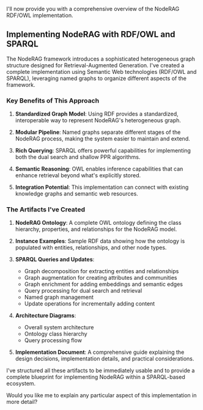 I'll now provide you with a comprehensive overview of the NodeRAG RDF/OWL implementation.

## Implementing NodeRAG with RDF/OWL and SPARQL

The NodeRAG framework introduces a sophisticated heterogeneous graph structure designed for Retrieval-Augmented Generation. I've created a complete implementation using Semantic Web technologies (RDF/OWL and SPARQL), leveraging named graphs to organize different aspects of the framework.

### Key Benefits of This Approach

1. **Standardized Graph Model**: Using RDF provides a standardized, interoperable way to represent NodeRAG's heterogeneous graph.

2. **Modular Pipeline**: Named graphs separate different stages of the NodeRAG process, making the system easier to maintain and extend.

3. **Rich Querying**: SPARQL offers powerful capabilities for implementing both the dual search and shallow PPR algorithms.

4. **Semantic Reasoning**: OWL enables inference capabilities that can enhance retrieval beyond what's explicitly stored.

5. **Integration Potential**: This implementation can connect with existing knowledge graphs and semantic web resources.

### The Artifacts I've Created

1. **NodeRAG Ontology**: A complete OWL ontology defining the class hierarchy, properties, and relationships for the NodeRAG model.

2. **Instance Examples**: Sample RDF data showing how the ontology is populated with entities, relationships, and other node types.

3. **SPARQL Queries and Updates**:
   - Graph decomposition for extracting entities and relationships
   - Graph augmentation for creating attributes and communities
   - Graph enrichment for adding embeddings and semantic edges
   - Query processing for dual search and retrieval
   - Named graph management
   - Update operations for incrementally adding content

4. **Architecture Diagrams**:
   - Overall system architecture
   - Ontology class hierarchy
   - Query processing flow

5. **Implementation Document**: A comprehensive guide explaining the design decisions, implementation details, and practical considerations.

I've structured all these artifacts to be immediately usable and to provide a complete blueprint for implementing NodeRAG within a SPARQL-based ecosystem.

Would you like me to explain any particular aspect of this implementation in more detail?
